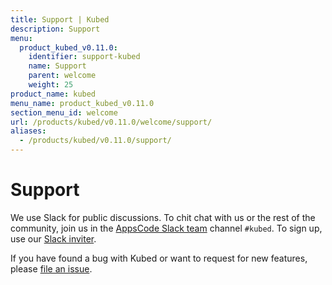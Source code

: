 ```yaml
---
title: Support | Kubed
description: Support
menu:
  product_kubed_v0.11.0:
    identifier: support-kubed
    name: Support
    parent: welcome
    weight: 25
product_name: kubed
menu_name: product_kubed_v0.11.0
section_menu_id: welcome
url: /products/kubed/v0.11.0/welcome/support/
aliases:
  - /products/kubed/v0.11.0/support/
---
```


# Support

We use Slack for public discussions. To chit chat with us or the rest of the community, join us in the [AppsCode Slack team](https://appscode.slack.com/messages/C6HSHCKBL/details/) channel `#kubed`. To sign up, use our [Slack inviter](https://slack.appscode.com/).

If you have found a bug with Kubed or want to request for new features, please [file an issue](https://github.com/appscode/kubed/issues/new).
